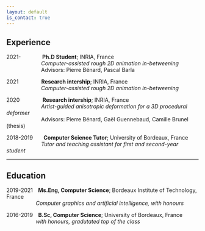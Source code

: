 ```yaml
---
layout: default
is_contact: true
---
```


## Experience

2021-&emsp;&emsp;&emsp;&emsp;**Ph.D Student**; INRIA, France  
&emsp;&emsp;&emsp;&emsp;&emsp;&ensp;&emsp;*Computer-assisted rough 2D animation in-betweening*  
&emsp;&emsp;&emsp;&emsp;&emsp;&ensp;&emsp;Advisors: Pierre Bénard, Pascal Barla

2021 &emsp;&emsp;&emsp;&emsp;**Research intership**; INRIA, France  
&emsp;&emsp;&emsp;&emsp;&emsp;&ensp;&emsp;*Computer-assisted rough 2D animation in-betweening*
    
2020 &emsp;&emsp;&emsp;&emsp;**Research intership**; INRIA, France  
&emsp;&emsp;&emsp;&emsp;&emsp;&ensp;&emsp;*Artist-guided anisotropic deformation for a 3D procedural deformer*  
&emsp;&emsp;&emsp;&emsp;&emsp;&ensp;&emsp;Advisors: Pierre Bénard, Gaël Guennebaud, Camille Brunel (thesis)

2018-2019&emsp;&emsp;**Computer Science Tutor**; University of Bordeaux, France  
&emsp;&emsp;&emsp;&emsp;&emsp;&ensp;&emsp;*Tutor and teaching assistant for first and second-year student*

------

## Education 

2019-2021&emsp;**Ms.Eng, Computer Science**; Bordeaux Institute of Technology, France  
&emsp;&emsp;&emsp;&emsp;&emsp;&ensp;*Computer graphics and artificial intelligence, with honours*

2016-2019&emsp;**B.Sc, Computer Science**; University of Bordeaux, France  
&emsp;&emsp;&emsp;&emsp;&emsp;&ensp;*with honours, gradutated top of the class*